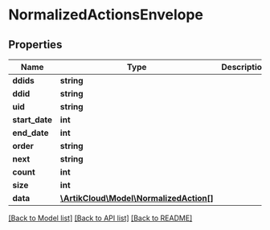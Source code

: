# NormalizedActionsEnvelope

## Properties
Name | Type | Description | Notes
------------ | ------------- | ------------- | -------------
**ddids** | **string** |  | [optional] 
**ddid** | **string** |  | [optional] 
**uid** | **string** |  | [optional] 
**start_date** | **int** |  | [optional] 
**end_date** | **int** |  | [optional] 
**order** | **string** |  | [optional] 
**next** | **string** |  | [optional] 
**count** | **int** |  | 
**size** | **int** |  | 
**data** | [**\ArtikCloud\Model\NormalizedAction[]**](NormalizedAction.md) |  | 

[[Back to Model list]](../README.md#documentation-for-models) [[Back to API list]](../README.md#documentation-for-api-endpoints) [[Back to README]](../README.md)


